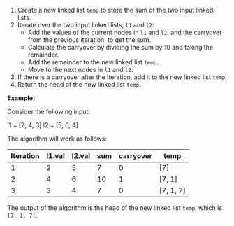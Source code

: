 1. Create a new linked list `temp` to store the sum of the two input linked lists.
2. Iterate over the two input linked lists, `l1` and `l2`:
    * Add the values of the current nodes in `l1` and `l2`, and the carryover from the previous iteration, to get the sum.
    * Calculate the carryover by dividing the sum by 10 and taking the remainder.
    * Add the remainder to the new linked list `temp`.
    * Move to the next nodes in `l1` and `l2`.
3. If there is a carryover after the iteration, add it to the new linked list `temp`.
4. Return the head of the new linked list `temp`.

**Example:**

Consider the following input:

l1 = [2, 4, 3]
l2 = [5, 6, 4]

The algorithm will work as follows:

Iteration | l1.val | l2.val | sum | carryover | temp
-------- | -------- | -------- | -------- | -------- | --------
1        | 2        | 5        | 7        | 0       | [7]
2        | 4        | 6        | 10       | 1       | [7, 1]
3        | 3        | 4        | 7        | 0       | [7, 1, 7]

The output of the algorithm is the head of the new linked list `temp`, which is `[7, 1, 7]`.
